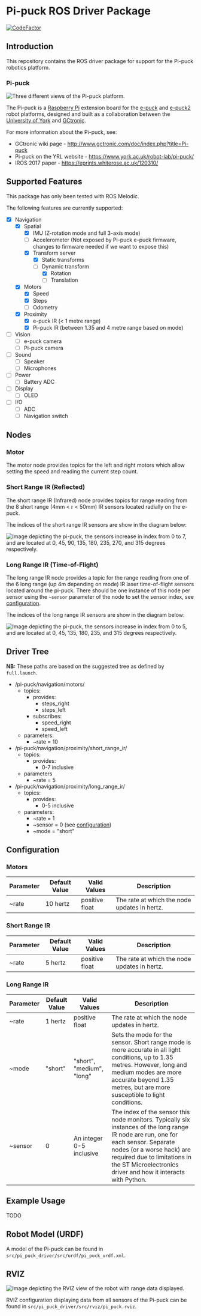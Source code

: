 # Pi-puck ROS Driver Package

[![CodeFactor](https://www.codefactor.io/repository/github/jmalego/pi_puck_ros_packages/badge?s=4f1afa0e0b3528853fb9948419057e579f23f466)](https://www.codefactor.io/repository/github/jmalego/pi_puck_ros_packages)

## Introduction

This repository contains the ROS driver package for support for the Pi-puck robotics platform.

### Pi-puck

![Three different views of the Pi-puck platform.](img/pi-puck.png)

The Pi-puck is a [Raspberry Pi](https://www.raspberrypi.org) extension board for the [e-puck](http://www.gctronic.com/doc/index.php?title=E-Puck) and [e-puck2](http://www.gctronic.com/doc/index.php?title=e-puck2) robot platforms, designed and built as a collaboration between the [University of York](https://www.york.ac.uk/robot-lab/) and [GCtronic](http://www.gctronic.com).

For more information about the Pi-puck, see:
- GCtronic wiki page - http://www.gctronic.com/doc/index.php?title=Pi-puck
- Pi-puck on the YRL website - https://www.york.ac.uk/robot-lab/pi-puck/
- IROS 2017 paper - https://eprints.whiterose.ac.uk/120310/

## Supported Features

This package has only been tested with ROS Melodic.

The following features are currently supported:

- [x] Navigation
  - [x] Spatial
    - [x] IMU (Z-rotation mode and full 3-axis mode)
    - [ ] Accelerometer (Not exposed by Pi-puck e-puck firmware, changes to firmware needed if we want to expose this)
    - [x] Transform server
      - [x] Static transforms
      - [ ] Dynamic transform
        - [x] Rotation
        - [ ] Translation
  - [x] Motors
    - [x] Speed
    - [x] Steps 
    - [ ] Odometry
  - [x] Proximity
    - [x] e-puck IR (< 1 metre range)
    - [x] Pi-puck IR (between 1.35 and 4 metre range based on mode)
- [ ] Vision
  - [ ] e-puck camera
  - [ ] Pi-puck camera 
- [ ] Sound
  - [ ] Speaker
  - [ ] Microphones
- [ ] Power
  - [ ] Battery ADC
- [ ] Display
  - [ ] OLED
- [ ] I/O
  - [ ] ADC
  - [ ] Navigation switch

## Nodes

### Motor

The motor node provides topics for the left and right motors which allow setting the speed and reading the current step count.

### Short Range IR (Reflected)

The short range IR (Infrared) node provides topics for range reading from the 8 short range (4mm < r < 50mm) IR sensors located radially on the e-puck.

The indices of the short range IR sensors are show in the diagram below:

![Image depicting the pi-puck, the sensors increase in index from 0 to 7, and are located at 0, 45, 90, 135, 180, 235, 270, and 315 degrees respectively.](img/short_range_ir.svg)

### Long Range IR (Time-of-Flight)

The long range IR node provides a topic for the range reading from one of the 6  long range (up 4m depending on mode) IR laser time-of-flight sensors located around the pi-puck. There should be one instance of this node per sensor using the `~sensor` parameter of the node to set the sensor index, see [configuration](#configuration).

The indices of the long range IR sensors are show in the diagram below:

![Image depicting the pi-puck, the sensors increase in index from 0 to 5, and are located at 0, 45, 135, 180, 235, and 315 degrees respectively.](img/long_range_ir.svg)

## Driver Tree

**NB:** These paths are based on the suggested tree as defined by `full.launch`.

- /pi-puck/navigation/motors/
  - topics:
    - provides:
      - steps_right
      - steps_left
    - subscribes:
      - speed_right
      - speed_left
  - parameters:
    - ~rate = 10
- /pi-puck/navigation/proximity/short_range_ir/
  - topics:
    - provides:
      - 0-7 inclusive
  - parameters
    - ~rate = 5
- /pi-puck/navigation/proximity/long_range_ir/
  - topics:
    - provides:
      - 0-5 inclusive
  - parameters:
    - ~rate = 1
    - ~sensor = 0 (see [configuration](#configuration))
    - ~mode = "short"

## Configuration

### Motors

| Parameter | Default Value | Valid Values   | Description                                  |
| --------- | ------------- | -------------- | -------------------------------------------- |
| ~rate     | 10 hertz      | positive float | The rate at which the node updates in hertz. |

### Short Range IR

| Parameter | Default Value | Valid Values   | Description                                  |
| --------- | ------------- | -------------- | -------------------------------------------- |
| ~rate     | 5 hertz       | positive float | The rate at which the node updates in hertz. |

### Long Range IR

| Parameter | Default Value | Valid Values              | Description                                                  |
| --------- | ------------- | ------------------------- | ------------------------------------------------------------ |
| ~rate     | 1 hertz       | positive float            | The rate at which the node updates in hertz.                 |
| ~mode     | "short"       | "short", "medium", "long" | Sets the mode for the sensor. Short range mode is more accurate in all light conditions, up to 1.35 metres. However, long and medium modes are more accurate beyond 1.35 metres, but are more susceptible to light conditions. |
| ~sensor   | 0             | An integer 0-5 inclusive  | The index of the sensor this node monitors. Typically six instances of the long range IR node are run, one for each sensor. Separate nodes (or a worse hack) are required due to limitations in the ST Microelectronics driver and how it interacts with Python. |

## Example Usage

TODO

## Robot Model (URDF)

A model of the Pi-puck can be found in `src/pi_puck_driver/src/urdf/pi_puck_urdf.xml`. 

## RVIZ

![Image depicting the RVIZ view of the robot with range data displayed.](img/rviz.png)

RVIZ configuration displaying data from all sensors of the Pi-puck can be found in `src/pi_puck_driver/src/rviz/pi_puck.rviz`.
